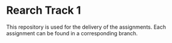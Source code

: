 # Rearch Track 1
This repository is used for the delivery of the assignments.
Each assignment can be found in a corresponding branch.
